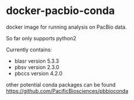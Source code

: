 # docker-pacbio-conda
docker image for running analysis on PacBio data.

So far only supports python2

Currently contains:
- blasr version 5.3.3
- pbsv version 2.3.0
- pbccs version 4.2.0

other potential conda packages can be found https://github.com/PacificBiosciences/pbbioconda


